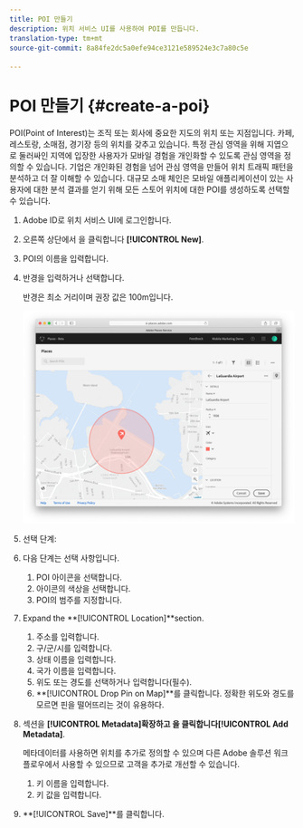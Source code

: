 ```yaml
---
title: POI 만들기
description: 위치 서비스 UI를 사용하여 POI를 만듭니다.
translation-type: tm+mt
source-git-commit: 8a84fe2dc5a0efe94ce3121e589524e3c7a80c5e

---
```



# POI 만들기 {#create-a-poi}

POI(Point of Interest)는 조직 또는 회사에 중요한 지도의 위치 또는 지점입니다. 카페, 레스토랑, 소매점, 경기장 등의 위치를 갖추고 있습니다. 특정 관심 영역을 위해 지엽으로 둘러싸인 지역에 입장한 사용자가 모바일 경험을 개인화할 수 있도록 관심 영역을 정의할 수 있습니다. 기업은 개인화된 경험을 넘어 관심 영역을 만들어 위치 트래픽 패턴을 분석하고 더 잘 이해할 수 있습니다. 대규모 소매 체인은 모바일 애플리케이션이 있는 사용자에 대한 분석 결과를 얻기 위해 모든 스토어 위치에 대한 POI를 생성하도록 선택할 수 있습니다.

1. Adobe ID로 위치 서비스 UI에 로그인합니다.
1. 오른쪽 상단에서 을 클릭합니다 **[!UICONTROL New]**.
1. POI의 이름을 입력합니다.
1. 반경을 입력하거나 선택합니다.

   반경은 최소 거리이며 권장 값은 100m입니다.

   ![POI 정의](/help/assets/define_poi.png)

1. 선택 단계:
1. 다음 단계는 선택 사항입니다.

   1. POI 아이콘을 선택합니다.
   1. 아이콘의 색상을 선택합니다.
   1. POI의 범주를 지정합니다.

1. Expand the **[!UICONTROL Location]**section.

   1. 주소를 입력합니다.
   1. 구/군/시를 입력합니다.
   1. 상태 이름을 입력합니다.
   1. 국가 이름을 입력합니다.
   1. 위도 또는 경도를 선택하거나 입력합니다(필수).
   1. **[!UICONTROL Drop Pin on Map]**를 클릭합니다.
   정확한 위도와 경도를 모르면 핀을 떨어뜨리는 것이 유용하다.

1. 섹션을 **[!UICONTROL Metadata]**확장하고 을 클릭합니다**[!UICONTROL Add Metadata]**.

   메타데이터를 사용하면 위치를 추가로 정의할 수 있으며 다른 Adobe 솔루션 워크플로우에서 사용할 수 있으므로 고객을 추가로 개선할 수 있습니다.

   1. 키 이름을 입력합니다.
   1. 키 값을 입력합니다.

1. **[!UICONTROL  Save]**를 클릭합니다.

